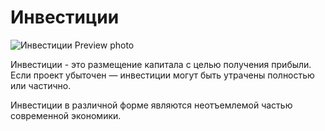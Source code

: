 # Инвестиции

![Инвестиции Preview photo](invest.jpg)

Инвестиции - это размещение капитала с целью получения прибыли. Если проект убыточен — инвестиции могут быть утрачены полностью или частично.

Инвестиции в различной форме являются неотъемлемой частью современной экономики.